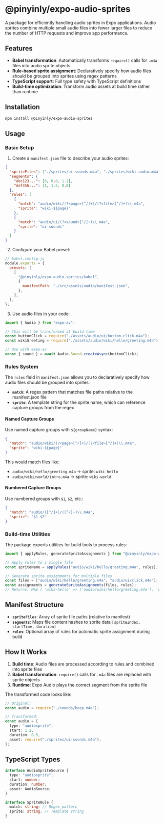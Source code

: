 # @pinyinly/expo-audio-sprites

A package for efficiently handling audio sprites in Expo applications. Audio sprites combine
multiple small audio files into fewer larger files to reduce the number of HTTP requests and improve
app performance.

## Features

- **Babel transformation**: Automatically transforms `require()` calls for `.m4a` files into audio
  sprite objects
- **Rule-based sprite assignment**: Declaratively specify how audio files should be grouped into
  sprites using regex patterns
- **TypeScript support**: Full type safety with TypeScript definitions
- **Build-time optimization**: Transform audio assets at build time rather than runtime

## Installation

```bash
npm install @pinyinly/expo-audio-sprites
```

## Usage

### Basic Setup

1. Create a `manifest.json` file to describe your audio sprites:

```json
{
  "spriteFiles": ["./sprites/ui-sounds.m4a", "./sprites/wiki-audio.m4a"],
  "segments": {
    "abc123...": [0, 0.0, 1.2],
    "def456...": [1, 1.5, 0.8]
  },
  "rules": [
    {
      "match": "audio/wiki/(?<page>[^/]+)/(?<file>[^/]+)\\.m4a",
      "sprite": "wiki-${page}"
    },
    {
      "match": "audio/ui/(?<sound>[^/]+)\\.m4a",
      "sprite": "ui-sounds"
    }
  ]
}
```

2. Configure your Babel preset:

```javascript
// babel.config.js
module.exports = {
  presets: [
    [
      "@pinyinly/expo-audio-sprites/babel",
      {
        manifestPath: "./src/assets/audio/manifest.json",
      },
    ],
  ],
};
```

3. Use audio files in your code:

```typescript
import { Audio } from "expo-av";

// This will be transformed at build time
const buttonClick = require("./assets/audio/ui/button-click.m4a");
const wikiGreeting = require("./assets/audio/wiki/hello/greeting.m4a");

// Use with expo-av
const { sound } = await Audio.Sound.createAsync(buttonClick);
```

### Rules System

The `rules` field in `manifest.json` allows you to declaratively specify how audio files should be
grouped into sprites:

- **`match`**: A regex pattern that matches file paths relative to the manifest.json file
- **`sprite`**: A template string for the sprite name, which can reference capture groups from the
  regex

#### Named Capture Groups

Use named capture groups with `${groupName}` syntax:

```json
{
  "match": "audio/wiki/(?<page>[^/]+)/(?<file>[^/]+)\\.m4a",
  "sprite": "wiki-${page}"
}
```

This would match files like:

- `audio/wiki/hello/greeting.m4a` → sprite: `wiki-hello`
- `audio/wiki/world/intro.m4a` → sprite: `wiki-world`

#### Numbered Capture Groups

Use numbered groups with `$1`, `$2`, etc.:

```json
{
  "match": "audio/([^/]+)/([^/]+)\\.m4a",
  "sprite": "$1-$2"
}
```

### Build-time Utilities

The package exports utilities for build tools to process rules:

```typescript
import { applyRules, generateSpriteAssignments } from "@pinyinly/expo-audio-sprites/client";

// Apply rules to a single file
const spriteName = applyRules("audio/wiki/hello/greeting.m4a", rules);

// Generate sprite assignments for multiple files
const files = ["audio/wiki/hello/greeting.m4a", "audio/ui/click.m4a"];
const assignments = generateSpriteAssignments(files, rules);
// Returns: Map { 'wiki-hello' => ['audio/wiki/hello/greeting.m4a'], 'ui-sounds' => ['audio/ui/click.m4a'] }
```

## Manifest Structure

- **`spriteFiles`**: Array of sprite file paths (relative to manifest)
- **`segments`**: Maps file content hashes to sprite data `[spriteIndex, startTime, duration]`
- **`rules`**: Optional array of rules for automatic sprite assignment during build

## How It Works

1. **Build time**: Audio files are processed according to rules and combined into sprite files
2. **Babel transformation**: `require()` calls for `.m4a` files are replaced with sprite objects
3. **Runtime**: Expo Audio plays the correct segment from the sprite file

The transformed code looks like:

```typescript
// Original:
const audio = require("./sounds/beep.m4a");

// Transformed:
const audio = {
  type: "audiosprite",
  start: 1.2,
  duration: 0.5,
  asset: require("./sprites/ui-sounds.m4a"),
};
```

## TypeScript Types

```typescript
interface AudioSpriteSource {
  type: "audiosprite";
  start: number;
  duration: number;
  asset: AudioSource;
}

interface SpriteRule {
  match: string; // Regex pattern
  sprite: string; // Template string
}
```
